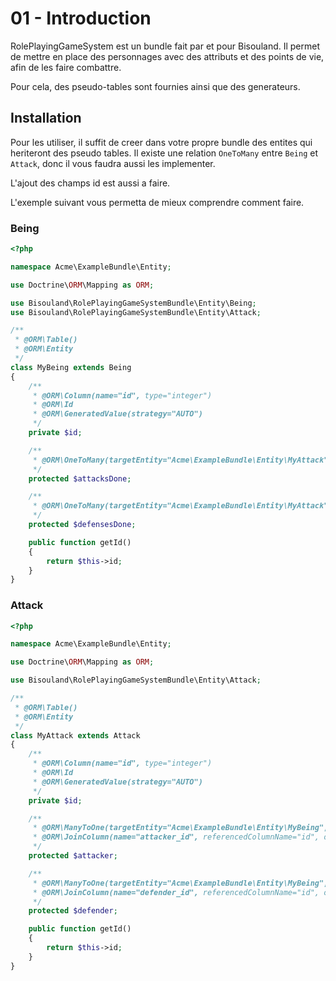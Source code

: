 # 01 - Introduction

RolePlayingGameSystem est un bundle fait par et pour Bisouland.
Il permet de mettre en place des personnages avec des attributs et des points
de vie, afin de les faire combattre.

Pour cela, des pseudo-tables sont fournies ainsi que des generateurs.

## Installation

Pour les utiliser, il suffit de creer dans votre propre bundle
des entites qui heriteront des pseudo tables. Il existe une relation `OneToMany`
entre `Being` et `Attack`, donc il vous faudra aussi les implementer.

L'ajout des champs id est aussi a faire.

L'exemple suivant vous permetta de mieux comprendre comment faire.

### Being

```php
<?php

namespace Acme\ExampleBundle\Entity;

use Doctrine\ORM\Mapping as ORM;

use Bisouland\RolePlayingGameSystemBundle\Entity\Being;
use Bisouland\RolePlayingGameSystemBundle\Entity\Attack;

/**
 * @ORM\Table()
 * @ORM\Entity
 */
class MyBeing extends Being
{
    /**
     * @ORM\Column(name="id", type="integer")
     * @ORM\Id
     * @ORM\GeneratedValue(strategy="AUTO")
     */
    private $id;

    /**
     * @ORM\OneToMany(targetEntity="Acme\ExampleBundle\Entity\MyAttack", mappedBy="attacker")
     */
    protected $attacksDone;

    /**
     * @ORM\OneToMany(targetEntity="Acme\ExampleBundle\Entity\MyAttack", mappedBy="defender")
     */
    protected $defensesDone;

    public function getId()
    {
        return $this->id;
    }
}
```

### Attack

```php
<?php

namespace Acme\ExampleBundle\Entity;

use Doctrine\ORM\Mapping as ORM;

use Bisouland\RolePlayingGameSystemBundle\Entity\Attack;

/**
 * @ORM\Table()
 * @ORM\Entity
 */
class MyAttack extends Attack
{
    /**
     * @ORM\Column(name="id", type="integer")
     * @ORM\Id
     * @ORM\GeneratedValue(strategy="AUTO")
     */
    private $id;

    /**
     * @ORM\ManyToOne(targetEntity="Acme\ExampleBundle\Entity\MyBeing", inversedBy="attacksDone")
     * @ORM\JoinColumn(name="attacker_id", referencedColumnName="id", onDelete="CASCADE")
     */
    protected $attacker;

    /**
     * @ORM\ManyToOne(targetEntity="Acme\ExampleBundle\Entity\MyBeing", inversedBy="defensesDone")
     * @ORM\JoinColumn(name="defender_id", referencedColumnName="id", onDelete="CASCADE")
     */
    protected $defender;

    public function getId()
    {
        return $this->id;
    }
}
```
